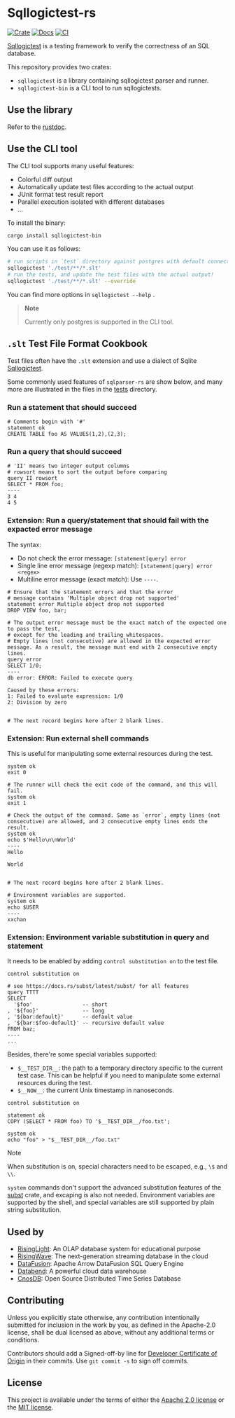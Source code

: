 # Sqllogictest-rs

[![Crate](https://img.shields.io/crates/v/sqllogictest.svg)](https://crates.io/crates/sqllogictest)
[![Docs](https://docs.rs/sqllogictest/badge.svg)](https://docs.rs/sqllogictest)
[![CI](https://github.com/risinglightdb/sqllogictest-rs/workflows/CI/badge.svg?branch=main)](https://github.com/risinglightdb/sqllogictest-rs/actions)

[Sqllogictest][Sqllogictest] is a testing framework to verify the correctness of an SQL database.

This repository provides two crates:
- `sqllogictest` is a library containing sqllogictest parser and runner.
- `sqllogictest-bin` is a CLI tool to run sqllogictests.

[Sqllogictest]: https://www.sqlite.org/sqllogictest/doc/trunk/about.wiki

## Use the library

Refer to the [rustdoc](https://docs.rs/sqllogictest/latest/sqllogictest/). 

## Use the CLI tool

The CLI tool supports many useful features:
- Colorful diff output
- Automatically update test files according to the actual output
- JUnit format test result report
- Parallel execution isolated with different databases
- ...

To install the binary:

```sh
cargo install sqllogictest-bin
```

You can use it as follows:

```sh
# run scripts in `test` directory against postgres with default connection settings
sqllogictest './test/**/*.slt'
# run the tests, and update the test files with the actual output!
sqllogictest './test/**/*.slt' --override
```

You can find more options in `sqllogictest --help` .

> **Note**
>
> Currently only postgres is supported in the CLI tool.

## `.slt` Test File Format Cookbook

Test files often have the `.slt` extension and use a dialect of Sqlite [Sqllogictest].

Some commonly used features of `sqlparser-rs` are show below, and many more
are illustrated in the files in the [tests](./tests) directory.

### Run a statement that should succeed

```text
# Comments begin with '#'
statement ok
CREATE TABLE foo AS VALUES(1,2),(2,3);
```

### Run a query that should succeed

```text
# 'II' means two integer output columns
# rowsort means to sort the output before comparing
query II rowsort
SELECT * FROM foo;
----
3 4
4 5
```

### Extension: Run a query/statement that should fail with the expacted error message

The syntax:
- Do not check the error message: `[statement|query] error`
- Single line error message (regexp match): `[statement|query] error <regex>`
- Multiline error message (exact match): Use `----`.

```text
# Ensure that the statement errors and that the error
# message contains 'Multiple object drop not supported'
statement error Multiple object drop not supported
DROP VIEW foo, bar;

# The output error message must be the exact match of the expected one to pass the test,
# except for the leading and trailing whitespaces.
# Empty lines (not consecutive) are allowed in the expected error message. As a result, the message must end with 2 consecutive empty lines.
query error
SELECT 1/0;
----
db error: ERROR: Failed to execute query

Caused by these errors:
1: Failed to evaluate expression: 1/0
2: Division by zero


# The next record begins here after 2 blank lines.
```

### Extension: Run external shell commands

This is useful for manipulating some external resources during the test.

```text
system ok
exit 0

# The runner will check the exit code of the command, and this will fail.
system ok
exit 1

# Check the output of the command. Same as `error`, empty lines (not consecutive) are allowed, and 2 consecutive empty lines ends the result.
system ok
echo $'Hello\n\nWorld'
----
Hello

World


# The next record begins here after 2 blank lines.

# Environment variables are supported.
system ok
echo $USER
----
xxchan
```

### Extension: Environment variable substitution in query and statement

It needs to be enabled by adding `control substitution on` to the test file.

```
control substitution on

# see https://docs.rs/subst/latest/subst/ for all features
query TTTT
SELECT
  '$foo'                -- short
, '${foo}'              -- long
, '${bar:default}'      -- default value
, '${bar:$foo-default}' -- recursive default value
FROM baz;
----
...
```

Besides, there're some special variables supported:
- `$__TEST_DIR__`: the path to a temporary directory specific to the current test case. 
  This can be helpful if you need to manipulate some external resources during the test.
- `$__NOW__`: the current Unix timestamp in nanoseconds.

```
control substitution on

statement ok
COPY (SELECT * FROM foo) TO '$__TEST_DIR__/foo.txt';

system ok
echo "foo" > "$__TEST_DIR__/foo.txt"
```

> [!NOTE]
>
> When substitution is on, special characters need to be escaped, e.g., `\$` and `\\`.
>
> `system` commands don't support the advanced substitution features of the [subst](https://docs.rs/subst/latest/subst/) crate,
> and excaping is also not needed.
> Environment variables are supported by the shell, and special variables are still supported by plain string substitution.

## Used by

- [RisingLight](https://github.com/risinglightdb/risinglight): An OLAP database system for educational purpose
- [RisingWave](https://github.com/risingwavelabs/risingwave): The next-generation streaming database in the cloud
- [DataFusion](https://github.com/apache/arrow-datafusion): Apache Arrow DataFusion SQL Query Engine
- [Databend](https://github.com/datafuselabs/databend): A powerful cloud data warehouse
- [CnosDB](https://github.com/cnosdb/cnosdb): Open Source Distributed Time Series Database

## Contributing

Unless you explicitly state otherwise, any contribution intentionally submitted
for inclusion in the work by you, as defined in the Apache-2.0 license, shall be
dual licensed as above, without any additional terms or conditions.

Contributors should add a Signed-off-by line for [Developer Certificate of Origin](https://github.com/probot/dco#how-it-works)
in their commits. Use `git commit -s` to sign off commits.

## License

This project is available under the terms of either the [Apache 2.0 license](LICENSE-APACHE) or the [MIT license](LICENSE-MIT).
